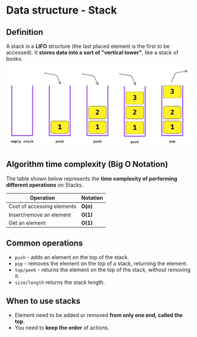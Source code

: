 # Data structure - Stack

## Definition

A stack is a **LIFO** structure (the last placed element is the first to be accessed). It **stores data into a sort of "vertical tower"**, like a stack of books.

<img src="../assets/stack.jpg">

## Algorithm time complexity (Big O Notation)

The table shown below represents the **time complexity of performing different operations** on Stacks.

| Operation                  | Notation |
| -------------------------- | -------- |
| Cost of accessing elements | **O(n)** |
| Insert/remove an element   | **O(1)** |
| Get an element             | **O(1)** |

## Common operations

- `push` - adds an element on the top of the stack.
- `pop` - removes the element on the top of a stack, returning the element.
- `top/peek` - returns the element on the top of the stack, without removing it.
- `size/length` returns the stack length.

## When to use stacks

- Element need to be added or removed **from only one end, called the top**.
- You need to **keep the order** of actions.
